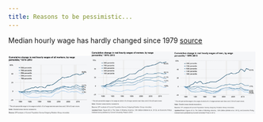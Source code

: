 ```yaml
---
title: Reasons to be pessimistic...
---
```


Median hourly wage has hardly changed since 1979 [source](https://www.epi.org/files/pdf/why-americas-workers-need-faster-wage-growth.pdf)

<img src="pessimism.assets/image-20181124172230526.png" width="33%"/><img src="pessimism.assets/image-20181124172726707.png" width="33%" /><img src="pessimism.assets/image-20181124172810338.png" width="33%" />

